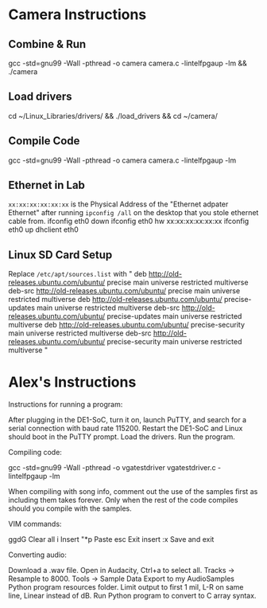 # Camera Instructions
## Combine & Run
gcc -std=gnu99 -Wall -pthread -o camera camera.c -lintelfpgaup -lm && ./camera

## Load drivers
cd ~/Linux_Libraries/drivers/ && ./load_drivers && cd ~/camera/

## Compile Code
gcc -std=gnu99 -Wall -pthread -o camera camera.c -lintelfpgaup -lm

## Ethernet in Lab
`xx:xx:xx:xx:xx:xx` is the Physical Address of the "Ethernet adpater Ethernet" after running `ipconfig /all` on the desktop that you stole ethernet cable from. 
ifconfig eth0 down
ifconfig eth0 hw xx:xx:xx:xx:xx:xx
ifconfig eth0 up
dhclient eth0

## Linux SD Card Setup
Replace `/etc/apt/sources.list` with "
deb http://old-releases.ubuntu.com/ubuntu/ precise main universe restricted multiverse
deb-src http://old-releases.ubuntu.com/ubuntu/ precise main universe restricted multiverse
deb http://old-releases.ubuntu.com/ubuntu/ precise-updates main universe restricted multiverse
deb-src http://old-releases.ubuntu.com/ubuntu/ precise-updates main universe restricted multiverse
deb http://old-releases.ubuntu.com/ubuntu/ precise-security main universe restricted multiverse
deb-src http://old-releases.ubuntu.com/ubuntu/ precise-security main universe restricted multiverse
"

# Alex's Instructions
Instructions for running a program:

After plugging in the DE1-SoC, turn it on, launch PuTTY, and search for a serial connection with baud rate 115200.
Restart the DE1-SoC and Linux should boot in the PuTTY prompt.
Load the drivers.
Run the program.

Compiling code:

gcc -std=gnu99 -Wall -pthread -o vgatestdriver vgatestdriver.c -lintelfpgaup -lm

When compiling with song info, comment out the use of the samples first as including them takes forever. Only when the rest of the code compiles should you compile with the samples.

VIM commands:

ggdG Clear all
i Insert
"*p Paste
esc Exit insert
:x Save and exit

Converting audio:

Download a .wav file.
Open in Audacity, Ctrl+a to select all.
Tracks -> Resample to 8000.
Tools -> Sample Data Export to my AudioSamples Python program resources folder.
Limit output to first 1 mil, L-R on same line, Linear instead of dB.
Run Python program to convert to C array syntax.